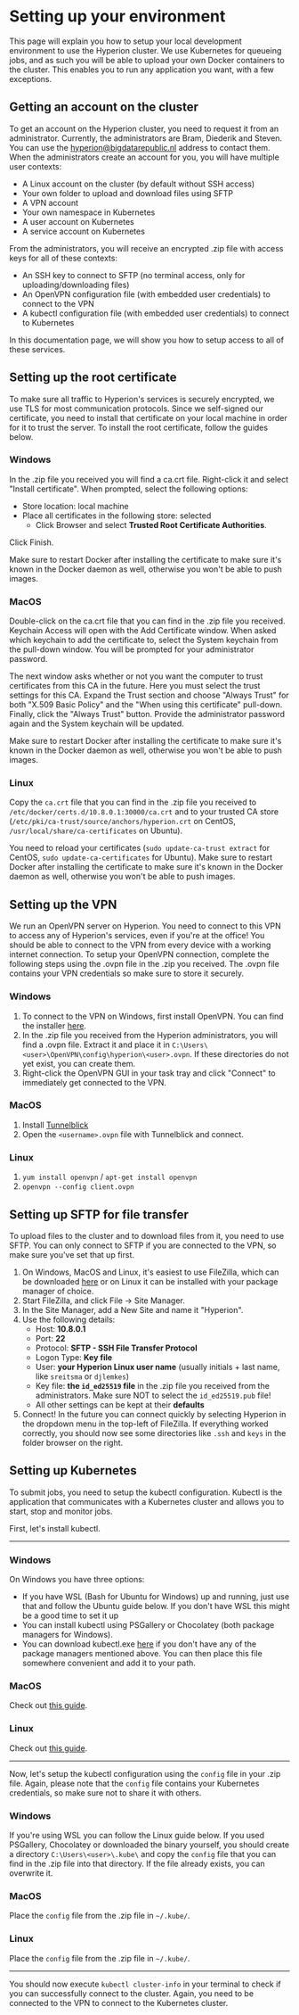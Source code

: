 # Setting up your environment
This page will explain you how to setup your local development environment to use the Hyperion cluster.
We use Kubernetes for queueing jobs, and as such you will be able to upload your own Docker containers to the cluster.
This enables you to run any application you want, with a few exceptions.

## Getting an account on the cluster
To get an account on the Hyperion cluster, you need to request it from an administrator.
Currently, the administrators are Bram, Diederik and Steven.
You can use the hyperion@bigdatarepublic.nl address to contact them.
When the administrators create an account for you, you will have multiple user contexts:

- A Linux account on the cluster (by default without SSH access)
- Your own folder to upload and download files using SFTP
- A VPN account
- Your own namespace in Kubernetes
- A user account on Kubernetes
- A service account on Kubernetes

From the administrators, you will receive an encrypted .zip file with access keys for all of these contexts:

- An SSH key to connect to SFTP (no terminal access, only for uploading/downloading files)
- An OpenVPN configuration file (with embedded user credentials) to connect to the VPN
- A kubectl configuration file (with embedded user credentials) to connect to Kubernetes

In this documentation page, we will show you how to setup access to all of these services.

## Setting up the root certificate
To make sure all traffic to Hyperion's services is securely encrypted, we use TLS for most communication protocols.
Since we self-signed our certificate, you need to install that certificate on your local machine in order for it to trust the server.
To install the root certificate, follow the guides below.

### Windows
In the .zip file you received you will find a ca.crt file.
Right-click it and select "Install certificate".
When prompted, select the following options:

- Store location: local machine
- Place all certificates in the following store: selected
  - Click Browser and select **Trusted Root Certificate Authorities**.

Click Finish.

Make sure to restart Docker after installing the certificate to make sure it's known in the Docker daemon as well, otherwise you won't be able to push images.

### MacOS
Double-click on the ca.crt file that you can find in the .zip file you received.
Keychain Access will open with the Add Certificate window.
When asked which keychain to add the certificate to, select the System keychain from the pull-down window.
You will be prompted for your administrator password.

The next window asks whether or not you want the computer to trust certificates from this CA in the future.
Here you must select the trust settings for this CA.
Expand the Trust section and choose "Always Trust" for both "X.509 Basic Policy" and the "When using this certificate" pull-down.
Finally, click the "Always Trust" button.
Provide the administrator password again and the System keychain will be updated.

Make sure to restart Docker after installing the certificate to make sure it's known in the Docker daemon as well, otherwise you won't be able to push images.

### Linux
Copy the `ca.crt` file that you can find in the .zip file you received to `/etc/docker/certs.d/10.8.0.1:30000/ca.crt` and to your trusted CA store (`/etc/pki/ca-trust/source/anchors/hyperion.crt` on CentOS, `/usr/local/share/ca-certificates` on Ubuntu).

You need to reload your certificates (`sudo update-ca-trust extract` for CentOS, `sudo update-ca-certificates` for Ubuntu).
Make sure to restart Docker after installing the certificate to make sure it's known in the Docker daemon as well, otherwise you won't be able to push images.

## Setting up the VPN
We run an OpenVPN server on Hyperion.
You need to connect to this VPN to access any of Hyperion's services, even if you're at the office!
You should be able to connect to the VPN from every device with a working internet connection.
To setup your OpenVPN connection, complete the following steps using the .ovpn file in the .zip you received.
The .ovpn file contains your VPN credentials so make sure to store it securely.

### Windows
1. To connect to the VPN on Windows, first install OpenVPN.
You can find the installer [here](https://openvpn.net/index.php/open-source/downloads.html).
1. In the .zip file you received from the Hyperion administrators, you will find a .ovpn file. Extract it and place it in `C:\Users\<user>\OpenVPN\config\hyperion\<user>.ovpn`. If these directories do not yet exist, you can create them.
3. Right-click the OpenVPN GUI in your task tray and click "Connect" to immediately get connected to the VPN.

### MacOS
1. Install [Tunnelblick](https://tunnelblick.net/)
2. Open the `<username>.ovpn` file with Tunnelblick and connect.

### Linux
1. `yum install openvpn` / `apt-get install openvpn`
1. `openvpn --config client.ovpn`


## Setting up SFTP for file transfer
To upload files to the cluster and to download files from it, you need to use SFTP.
You can only connect to SFTP if you are connected to the VPN, so make sure you've set that up first.

1. On Windows, MacOS and Linux, it's easiest to use FileZilla, which can be downloaded [here](https://filezilla-project.org/download.php?type=client) or on Linux it can be installed with your package manager of choice.
1. Start FileZilla, and click File -> Site Manager.
1. In the Site Manager, add a New Site and name it "Hyperion".
1. Use the following details:
   * Host: **10.8.0.1**
   * Port: **22**
   * Protocol: **SFTP - SSH File Transfer Protocol**
   * Logon Type: **Key file**
   * User: **your Hyperion Linux user name** (usually initials + last name, like `sreitsma` or `djlemkes`)
   * Key file: **the `id_ed25519` file** in the .zip file you received from the administrators. Make sure NOT to select the `id_ed25519.pub` file!
   * All other settings can be kept at their **defaults**
1. Connect!
In the future you can connect quickly by selecting Hyperion in the dropdown menu in the top-left of FileZilla.
If everything worked correctly, you should now see some directories like `.ssh` and `keys` in the folder browser on the right.

## Setting up Kubernetes
To submit jobs, you need to setup the kubectl configuration.
Kubectl is the application that communicates with a Kubernetes cluster and allows you to start, stop and monitor jobs.

First, let's install kubectl.

---

### Windows
On Windows you have three options:
* If you have WSL (Bash for Ubuntu for Windows) up and running, just use that and follow the Ubuntu guide below.
If you don't have WSL this might be a good time to set it up
* You can install kubectl using PSGallery or Chocolatey (both package managers for Windows).
* You can download kubectl.exe [here](https://github.com/eirslett/kubectl-windows/releases) if you don't have any of the package managers mentioned above. You can then place this file somewhere convenient and add it to your path.
### MacOS
Check out [this guide](https://kubernetes.io/docs/tasks/tools/install-kubectl/#install-with-homebrew-on-macos).
### Linux
Check out [this guide](https://kubernetes.io/docs/tasks/tools/install-kubectl/#install-kubectl-binary-via-native-package-management).

---

Now, let's setup the kubectl configuration using the `config` file in your .zip file.
Again, please note that the `config` file contains your Kubernetes credentials, so make sure not to share it with others.

### Windows
If you're using WSL you can follow the Linux guide below.
If you used PSGallery, Chocolatey or downloaded the binary yourself, you should create a directory `C:\Users\<user>\.kube\` and copy the `config` file that you can find in the .zip file into that directory.
If the file already exists, you can overwrite it.

### MacOS
Place the `config` file from the .zip file in `~/.kube/`.

### Linux
Place the `config` file from the .zip file in `~/.kube/`.

---

You should now execute `kubectl cluster-info` in your terminal to check if you can successfully connect to the cluster.
Again, you need to be connected to the VPN to connect to the Kubernetes cluster.
